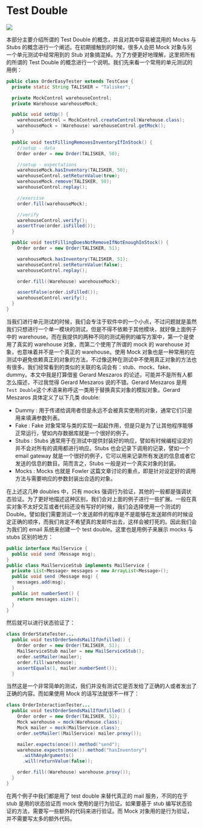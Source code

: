 # Test Double

![](https://res.cloudinary.com/dhttas9u5/image/upload/test-doubles_bmkusn.jpg)

本部分主要介绍所谓的 Test Double 的概念，并且对其中容易被混用的 Mocks 与 Stubs 的概念进行一个阐述。在初期接触到的时候，很多人会把 Mock 对象与另一个单元测试中经常用到的 Stub 对象搞混掉。为了方便更好地理解，这里把所有的所谓的 Test Double 的概念进行一个说明。我们先来看一个常用的单元测试的用例：

```java
public class OrderEasyTester extends TestCase {
  private static String TALISKER = "Talisker";

  private MockControl warehouseControl;
  private Warehouse warehouseMock;

  public void setUp() {
    warehouseControl = MockControl.createControl(Warehouse.class);
    warehouseMock = (Warehouse) warehouseControl.getMock();
  }

  public void testFillingRemovesInventoryIfInStock() {
    //setup - data
    Order order = new Order(TALISKER, 50);

    //setup - expectations
    warehouseMock.hasInventory(TALISKER, 50);
    warehouseControl.setReturnValue(true);
    warehouseMock.remove(TALISKER, 50);
    warehouseControl.replay();

    //exercise
    order.fill(warehouseMock);

    //verify
    warehouseControl.verify();
    assertTrue(order.isFilled());
  }

  public void testFillingDoesNotRemoveIfNotEnoughInStock() {
    Order order = new Order(TALISKER, 51);

    warehouseMock.hasInventory(TALISKER, 51);
    warehouseControl.setReturnValue(false);
    warehouseControl.replay();

    order.fill((Warehouse) warehouseMock);

    assertFalse(order.isFilled());
    warehouseControl.verify();
  }
}
```

当我们进行单元测试的时候，我们会专注于软件中的一个小点，不过问题就是虽然我们只想进行一个单一模块的测试，但是不得不依赖于其他模块，就好像上面例子中的 warehouse。而在我提供的两种不同的测试用例的编写方案中，第一个是使用了真实的 warehouse 对象，而第二个使用了所谓的 mock 的 warehouse 对象，也意味着并不是一个真正的 warehouse。使用 Mock 对象也是一种常用的在测试中避免依赖真正的对象的方法，不过像这种在测试中不使用真正对象的方法也有很多。我们经常看到的类似的关联的名词会有：stub、mock、fake、dummy。本文中我是打算借鉴 Gerard Meszaros 的论述，可能并不是所有人都怎么描述，不过我觉得 Gerard Meszaros 说的不错。Gerard Meszaros 是用`Test Double`这个术语来称呼这一类用于替换真实对象的模拟对象。Gerard Meszaros 具体定义了以下几类 double:

* Dummy : 用于传递给调用者但是永远不会被真实使用的对象，通常它们只是用来填满参数列表。
* Fake : Fake 对象常常与类的实现一起起作用，但是只是为了让其他程序能够正常运行，譬如内存数据库就是一个很好的例子。
* Stubs : Stubs 通常用于在测试中提供封装好的响应，譬如有时候编程设定的并不会对所有的调用都进行响应。Stubs 也会记录下调用的记录，譬如一个 email gateway 就是一个很好的例子，它可以用来记录所有发送的信息或者它发送的信息的数目。简而言之，Stubs 一般是对一个真实对象的封装。
* Mocks : Mocks 也就是 Fowler 这篇文章讨论的重点，即是针对设定好的调用方法与需要响应的参数封装出合适的对象。

在上述这几种 doubles 中，只有 mocks 强调行为验证，其他的一般都是强调状态验证。为了更好地描述这种区别，我们会对上面的例子进行一些扩展。一般在真实对象不太好交互或者代码还没有写好的时候，我们会选择使用一个测试的 Double。譬如我们需要测试一个发送邮件的程序是不是能够在发送邮件的时候设定正确的顺序，而我们肯定不希望真的发邮件出去，这样会被打死的。因此我们会为我们的 email 系统来创建一个 test double。这里也是用例子来展示 mocks 与 stubs 区别的地方：

```java
public interface MailService {
  public void send (Message msg);
}
public class MailServiceStub implements MailService {
  private List<Message> messages = new ArrayList<Message>();
  public void send (Message msg) {
    messages.add(msg);
  }
  public int numberSent() {
    return messages.size();
  }
}
```

然后就可以进行状态验证了：

```java
class OrderStateTester...
  public void testOrderSendsMailIfUnfilled() {
    Order order = new Order(TALISKER, 51);
    MailServiceStub mailer = new MailServiceStub();
    order.setMailer(mailer);
    order.fill(warehouse);
    assertEquals(1, mailer.numberSent());
  }
```

当然这是一个非常简单的测试，我们并没有测试它是否发给了正确的人或者发出了正确的内容。而如果使用 Mock 的话写法就很不一样了：

```java
class OrderInteractionTester...
  public void testOrderSendsMailIfUnfilled() {
    Order order = new Order(TALISKER, 51);
    Mock warehouse = mock(Warehouse.class);
    Mock mailer = mock(MailService.class);
    order.setMailer((MailService) mailer.proxy());

    mailer.expects(once()).method("send");
    warehouse.expects(once()).method("hasInventory")
      .withAnyArguments()
      .will(returnValue(false));

    order.fill((Warehouse) warehouse.proxy());
  }
}
```

在两个例子中我们都是用了 test double 来替代真正的 mail 服务，不同的在于 stub 是用的状态验证而 mock 使用的是行为验证。如果要基于 stub 编写状态验证的方法，需要写一些额外的代码来进行验证。而 Mock 对象用的是行为验证，并不需要写太多的额外代码。
